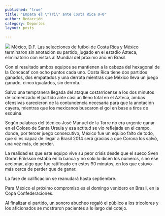 ```yaml
---
published: "true"
title: "Empata el \"Tri\" ante Costa Rica 0-0"
author: Redacción
category: Deportes
layout: posts

---
```


![](http://i.imgur.com/To9TsJMm.jpg)
México, D.F. Las selecciones de futbol de Costa Rica y México terminaron sin anotación su partido, jugado en el estadio Azteca, eliminatorio con vistas al Mundial del próximo año en Brasil.

Con el resultado ambos equipos se mantienen a la cabeza del hexagonal de la Concacaf con ocho puntos cada uno. Costa Rica tiene dos partidos ganados, dos empatados y una derrota mientras que México lleva un juego ganado, cinco igualados, sin derrota.

Salvo una tempranera llegada del ataque costarricense a los dos minutos de comenzado el partido ante casi un lleno total en el Azteca, ambas ofensivas carecieron de la contundencia necesaria para que la anotación cayera, mientras que los mexicanos buscaron el gol en base a tiros de esquina.

Según palabras del técnico José Manuel de la Torre no era urgente ganar en el Coloso de Santa Ursula y esa actitud se vio reflejada en el campo, donde, por tercer juego consecutivo, México fue un equipo falto de todo, que si es capaz de llegar a Brasil 2014 será gracias a que Corona los salvó, una vez más, de perder.

La realidad es que este equipo vive su peor crisis desde que el sueco Sven Goran Eriksson estaba en la banca y no solo lo dicen los números, sino ese accionar, algo que fue ratificado en estos 90 minutos, en los que estuvo más cerca de perder que de ganar.

La fase de calificación se reanudará hasta septiembre.

Para México el próximo compromiso es el domingo venidero en Brasil, en la Copa Confederaciones.

Al finalizar el partido, un sonoro abucheo regaló el público a los tricolores y los aficionados se mostraron pacientes a lo largo del cotejo.
